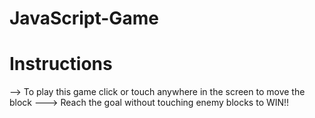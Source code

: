 # JavaScript-Game

# Instructions
--> To play this game click or touch anywhere in the screen 
to move the block
---> Reach the goal without touching enemy blocks to WIN!!
